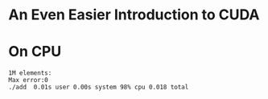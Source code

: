 # An Even Easier Introduction to CUDA

# On CPU

```
1M elements:
Max error:0
./add  0.01s user 0.00s system 98% cpu 0.018 total
```
